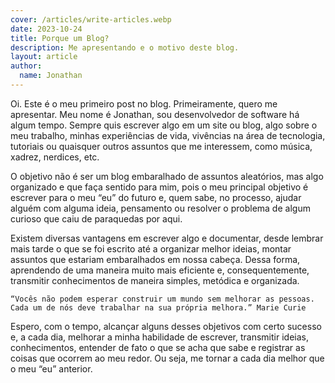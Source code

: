 ```yaml
---
cover: /articles/write-articles.webp
date: 2023-10-24
title: Porque um Blog?
description: Me apresentando e o motivo deste blog.
layout: article
author:
  name: Jonathan
---
```



Oi. Este é o meu primeiro post no blog. Primeiramente, quero me apresentar. Meu nome é Jonathan, sou desenvolvedor de software há algum tempo. Sempre quis escrever algo em um site ou blog, algo sobre o meu trabalho, minhas experiências de vida, vivências na área de tecnologia, tutoriais ou quaisquer outros assuntos que me interessem, como música, xadrez, nerdices, etc.

O objetivo não é ser um blog embaralhado de assuntos aleatórios, mas algo organizado e que faça sentido para mim, pois o meu principal objetivo é escrever para o meu “eu” do futuro e, quem sabe, no processo, ajudar alguém com alguma ideia, pensamento ou resolver o problema de algum curioso que caiu de paraquedas por aqui.

Existem diversas vantagens em escrever algo e documentar, desde lembrar mais tarde o que se foi escrito até a organizar melhor ideias, montar assuntos que estariam embaralhados em nossa cabeça. Dessa forma, aprendendo de uma maneira muito mais eficiente e, consequentemente, transmitir conhecimentos de maneira simples, metódica e organizada.

``
“Vocês não podem esperar construir um mundo sem melhorar as pessoas. Cada um de nós deve trabalhar na sua própria melhora.”
                                                                                                              Marie Curie
``


Espero, com o tempo, alcançar alguns desses objetivos com certo sucesso e, a cada dia, melhorar a minha habilidade de escrever, transmitir ideias, conhecimentos, entender de fato o que se acha que sabe e registrar as coisas que ocorrem ao meu redor. Ou seja, me tornar a cada dia melhor que o meu “eu” anterior.